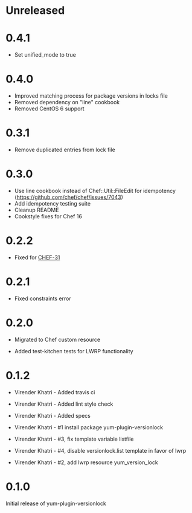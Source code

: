 # Unreleased

# 0.4.1
- Set unified_mode to true

# 0.4.0
- Improved matching process for package versions in locks file
- Removed dependency on "line" cookbook
- Removed CentOS 6 support

# 0.3.1
- Remove duplicated entries from lock file

# 0.3.0

- Use line cookbook instead of Chef::Util::FileEdit for idempotency (https://github.com/chef/chef/issues/7043)
- Add idempotency testing suite
- Cleanup README
- Cookstyle fixes for Chef 16

# 0.2.2

- Fixed for [CHEF-31](https://docs.chef.io/deprecations_resource_name_without_provides/)

# 0.2.1

- Fixed constraints error

# 0.2.0

- Migrated to Chef custom resource

- Added test-kitchen tests for LWRP functionality

# 0.1.2

- Virender Khatri - Added travis ci

- Virender Khatri - Added lint style check

- Virender Khatri - Added specs

- Virender Khatri - #1 install package yum-plugin-versionlock

- Virender Khatri - #3, fix template variable listfile

- Virender Khatri - #4, disable versionlock.list template in favor of lwrp

- Virender Khatri - #2, add lwrp resource yum_version_lock

# 0.1.0

Initial release of yum-plugin-versionlock
